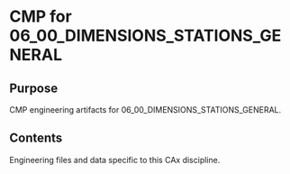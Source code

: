 # CMP for 06_00_DIMENSIONS_STATIONS_GENERAL

## Purpose
CMP engineering artifacts for 06_00_DIMENSIONS_STATIONS_GENERAL.

## Contents
Engineering files and data specific to this CAx discipline.
